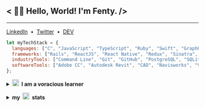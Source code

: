 <h2>< 👋🏼 Hello, World! I'm Fenty. /></h2>

---

<p>
  <a href="https://www.linkedin.com/in/fentybit/" target="_blank">LinkedIn</a>&nbsp;&nbsp;•&nbsp;&nbsp;<a href="https://twitter.com/fentybit" target="_blank">Twitter</a>&nbsp;&nbsp;•&nbsp;&nbsp;<a href="https://dev.to/fentybit" target="_blank">DEV</a>
</p>

```js
let myTechStack = {
  languages: ["C", "JavaScript", "TypeScript", "Ruby", "Swift", "GraphQL", "SQL", "HTML", "CSS"],
  frameworks: ["Rails", "ReactJS", "React Native", "Redux", "Sinatra", "Bootstrap", "Material UI"],
  industryTools: ["Command Line", "Git", "GitHub", "PostgreSQL", "SQLite"],
  softwareTools: ["Adobe CC", "Autodesk Revit", "CAD", "Navisworks", "Vectorworks", "Figma"],
};
```

<details>
  <summary><strong><img src="https://github.githubassets.com/images/icons/emoji/seedling.png?v8" height=18px >&nbsp;&nbsp;I am a voracious learner</strong></summary>
    <ul>
      <li><a href="./udemy/JS_Understanding_the_Weird_Parts.jpg">JavaScript: Understanding the Weird Parts</a>
      <li><a href="./udemy/JS_Algorithms_and_Data_Structures.jpeg">JavaScript Algorithms and Data Structures</a>
      <li><a href="./udemy/The_Coding_Interview_Bootcamp_DSA.jpg">The Coding Interview Bootcamp: Algorithms + Data Structures</a>
      <li><a href="udemy/The_Git_and_GitHub_Bootcamp.jpeg">The Git & GitHub Bootcamp</a>
      <li><a href="udemy/The_Complete_Guide_with_React_Hook_Redux.jpeg">The Complete Guide with React Hook Redux</a>
    </ul>
</details>

<p></p>

<details>
  <summary><strong>my&nbsp;&nbsp;<img src="https://github.githubassets.com/images/icons/emoji/octocat.png?v8" height=18px >&nbsp;&nbsp;stats</strong></summary>

![Top Langs](https://github-readme-stats.vercel.app/api/top-langs/?username=fentybit&layout=compact&theme=swift)

![GitHub stats](https://github-readme-stats.vercel.app/api?username=fentybit&show_icons=true&theme=swift)

</details>
